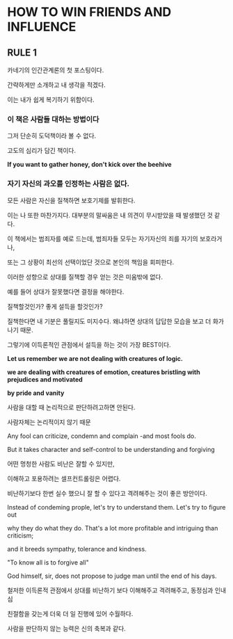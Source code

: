 # HOW TO WIN FRIENDS AND INFLUENCE

## RULE 1

카네기의 인간관계론의 첫 포스팅이다. 

간략하게만 소개하고 내 생각을 적겠다.

이는 내가 쉽게 복기하기 위함이다.



### 이 책은 사람들 대하는 방법이다

그저 단순히 도덕책이라 볼 수 없다.

고도의 심리가 담긴 책이다.

**If you want to gather honey, don't kick over the beehive**



### 자기 자신의 과오를 인정하는 사람은 없다.

모든 사람은 자신을 질책하면 보호기제를 발휘한다.

이는 나 또한 마찬가지다. 대부분의 말싸움은 내 의견이 무시받았을 때 발생했던 것 같다.

이 책에서는 범죄자를 예로 드는데, 범죄자들 모두는 자기자신의 죄를 자기의 보호라거나,

또는 그 상황이 최선의 선택이었단 것으로 본인의 책임을 회피한다.

이러한 성향으로 상대를 질책할 경우 얻는 것은 미움밖에 없다.

예를 들어 상대가 잘못했다면 결정을 해야한다.

질책할것인가? 좋게 설득을 할것인가?

질책한다면 내 기분은 풀릴지도 미지수다. 왜냐하면 상대의 답답한 모습을 보고 더 화가나기 때문.

그렇기에 이득론적인 관점에서 설득을 하는 것이 가장 BEST이다.



**Let us remember we are not dealing with creatures of logic.** 

**we are dealing with creatures of emotion, creatures bristling with prejudices and motivated**

**by pride and vanity**



사람을 대할 때 논리적으로 판단하려고하면 안된다.

사람자체는 논리적이지 않기 때문



Any fool can criticize, condemn and complain -and most fools do.

But it takes character and self-control to be understanding and forgiving



어떤 멍청한 사람도 비난은 잘할 수 있지만,

이해하고 포용하려는 셀프컨트롤링은 어렵다.



비난하기보다 한번 실수 했으니 잘 할 수 있다고 격려해주는 것이 좋은 방안이다.



Instead of condeming prople, let's try to understand them. Let's try to figure out 

why they do what they do. That's a lot more profitable and intriguing than criticism;

and it breeds sympathy, tolerance and kindness.

"To know all is to forgive all"



God himself, sir, does not propose to judge man until the end of his days.



철저한 이득론적 관점에서 상대를 비난하기 보다 이해해주고 격려해주고, 동정심과 인내심

친절함을 갖는게 더욱 더 일 진행에 있어 수월하다.

사람을 판단하지 않는 능력은 신의 축복과 같다.

